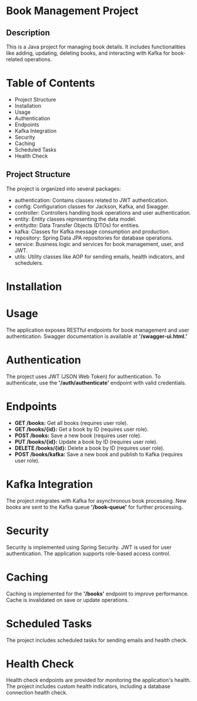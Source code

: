# Book Management Project

## Description

This is a Java project for managing book details. It includes functionalities like adding, updating, deleting books, and interacting with Kafka for book-related operations.

# Table of Contents

* Project Structure
* Installation
* Usage
* Authentication
* Endpoints
* Kafka Integration
* Security
* Caching
* Scheduled Tasks
* Health Check

## Project Structure

The project is organized into several packages:

* authentication: Contains classes related to JWT authentication.
* config: Configuration classes for Jackson, Kafka, and Swagger.
* controller: Controllers handling book operations and user authentication.
* entity: Entity classes representing the data model.
* entitydto: Data Transfer Objects (DTOs) for entities.
* kafka: Classes for Kafka message consumption and production.
* repository: Spring Data JPA repositories for database operations.
* service: Business logic and services for book management, user, and JWT.
* utils: Utility classes like AOP for sending emails, health indicators, and schedulers.

# Installation


# Usage

The application exposes RESTful endpoints for book management and user authentication. Swagger documentation is available at __'/swagger-ui.html.'__

# Authentication

The project uses JWT (JSON Web Token) for authentication. To authenticate, use the __'/auth/authenticate'__ endpoint with valid credentials.

# Endpoints

* __GET /books:__ Get all books (requires user role).
* __GET /books/{id}:__ Get a book by ID (requires user role).
* __POST /books:__ Save a new book (requires user role).
* __PUT /books/{id}:__ Update a book by ID (requires user role).
* __DELETE /books/{id}:__ Delete a book by ID (requires user role).
* __POST /books/kafka:__ Save a new book and publish to Kafka (requires user role).

# Kafka Integration

The project integrates with Kafka for asynchronous book processing. New books are sent to the Kafka queue __'/book-queue'__ for further processing.

# Security

Security is implemented using Spring Security. JWT is used for user authentication. The application supports role-based access control.

# Caching

Caching is implemented for the __'/books'__ endpoint to improve performance. Cache is invalidated on save or update operations.

# Scheduled Tasks

The project includes scheduled tasks for sending emails and health check.

# Health Check

Health check endpoints are provided for monitoring the application's health. The project includes custom health indicators, including a database connection health check.